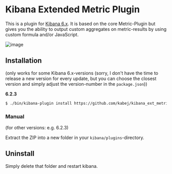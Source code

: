 # Kibana Extended Metric Plugin

This is a plugin for [Kibana 6.x](https://www.elastic.co/products/kibana).
It is based on the core Metric-Plugin but gives you the ability to output custom aggregates on metric-results by using custom formula and/or JavaScript.

![image](img/demo.gif)

## Installation
(only works for some Kibana 6.x-versions (sorry, I don't have the time to release a new version for every update, but you can choose the closest version and simply adjust the version-number in the `package.json`))

**6.2.3**

```sh
$ ./bin/kibana-plugin install https://github.com/kabej/kibana_ext_metrics_vis/releases/download/6.2.3zip
```

### Manual
(for other versions: e.g. 6.2.3)

Extract the ZIP into a new folder in your `kibana/plugins`-directory.

## Uninstall

Simply delete that folder and restart kibana.
